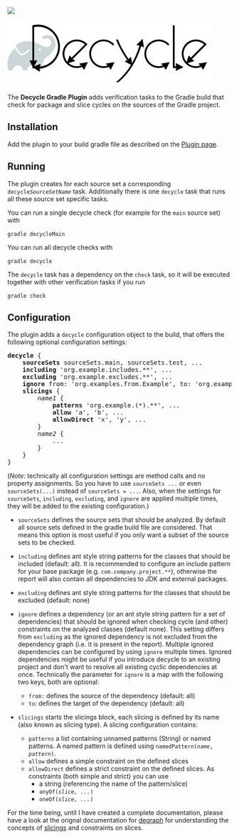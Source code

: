 [![](https://img.shields.io/maven-metadata/v?label=Plugin&metadataUrl=https%3A%2F%2Fplugins.gradle.org%2Fm2%2Fde%2Fobqo%2Fdecycle%2Fde.obqo.decycle.gradle.plugin%2Fmaven-metadata.xml)](https://plugins.gradle.org/plugin/de.obqo.decycle)

![decycle](../readme/logo-gradle-plugin.svg?raw=true)

The **Decycle Gradle Plugin** adds verification tasks to the Gradle build that check for package and slice cycles 
on the sources of the Gradle project.

## Installation

Add the plugin to your build gradle file as described on the 
[Plugin page](https://plugins.gradle.org/plugin/de.obqo.decycle).

## Running

The plugin creates for each source set a corresponding <code>decycle<i>SourceSetName</i></code> task.
Additionally there is one `decycle` task that runs all these source set specific tasks.

You can run a single decycle check (for example for the `main` source set) with

```
gradle decycleMain
```

You can run all decycle checks with

```
gradle decycle
```

The `decycle` task has a dependency on the `check` task, so it will be executed together with other verification tasks if you run

```
gradle check
```

## Configuration

The plugin adds a `decycle` configuration object to the build, that offers the following optional configuration settings:

<pre>
<b>decycle</b> {
    <b>sourceSets</b> sourceSets.main, sourceSets.test, ...
    <b>including</b> 'org.example.includes.**', ...
    <b>excluding</b> 'org.example.excludes.**', ...
    <b>ignore</b> from: 'org.examples.from.Example', to: 'org.examples.to.**'
    <b>slicings</b> {
        <i>name1</i> {
            <b>patterns</b> 'org.example.(*).**', ...
            <b>allow</b> 'a', 'b', ...
            <b>allowDirect</b> 'x', 'y', ...
        }
        <i>name2</i> {
            ...
        }
    }
}
</pre>

(_Note_: technically all configuration settings are method calls and no property assignments.
So you have to use `sourceSets ...` or even `sourceSets(...)` instead of `sourceSets = ...`.
Also, when the settings for `sourceSets`, `including`, `excluding`, and `ignore` are applied multiple times,
they will be added to the existing configuration.)

* `sourceSets`
  defines the source sets that should be analyzed.
  By default all source sets defined in the gradle build file are considered.
  That means this option is most useful if you only want a subset of the source sets to be checked.

* `including`
  defines ant style string patterns for the classes that should be included (default: all).
  It is recommended to configure an include pattern for your base package (e.g. `com.company.project.**`),
  otherwise the report will also contain all dependencies to JDK and external packages.

* `excluding`
  defines ant style string patterns for the classes that should be excluded (default: none)

* `ignore`
  defines a dependency (or an ant style string pattern for a set of dependencies) that should be ignored
  when checking cycle (and other) constraints on the analyzed classes (default none).
  This setting differs from `excluding` as the ignored dependency is not excluded from the dependency graph
  (i.e. it is present in the report). Multiple ignored dependencies can be configured by using `ignore` multiple times. 
  Ignored dependencies might be useful if you introduce decycle to an existing project and don't want to resolve all 
  existing cyclic dependencies at once.
  Technically the parameter for `ignore` is a map with the following two keys,
  both are optional:
    * `from:` defines the source of the dependency (default: all)
    * `to`: defines the target of the dependency (default: all)

* `slicings`
  starts the slicings block, each slicing
  is defined by its name (also known as slicing type). A slicing configuration contains:
    * `patterns`
      a list containing unnamed patterns (String) or named patterns.
      A named pattern is defined using <code>namedPattern(<i>name</i>, <i>pattern</i>)</code>.
    * `allow`
      defines a simple constraint on the defined slices
    * `allowDirect`
      defines a strict constraint on the defined slices. As constraints (both simple and strict) you can use
        * a string (referencing the name of the pattern/slice)
        * <code>anyOf(<i>slice, ...</i>)</code>
        * <code>oneOf(<i>slice, ...</i>)</code>

For the time being, until I have created a complete documentation, please have a look at the 
orignal documentation for [degraph](http://riy.github.io/degraph/documentation.html) for understanding the concepts of
[slicings](http://riy.github.io/degraph/documentation.html#adding-slicings) and constraints on slices.

